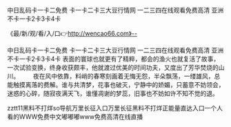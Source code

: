 中日乱码卡一卡二免费
卡一卡二卡三大豆行情网
一二三四在线观看免费高清
亚洲不卡一卡2卡3卡4卡


《最/新/观/看/入/口👉http://wencao66.com》--

中日乱码卡一卡二免费
卡一卡二卡三大豆行情网
一二三四在线观看免费高清
亚洲不卡一卡2卡3卡4卡
表面的寰球也就更有了精粹，都会的渔火也就复活了故事，一次试验变换，终身收获颇丰，他就渡过优美的时间功夫，又度出了芳华焚烧的山川。
　　夜在风中依靠，料峭的春寒刻画着无悔无怨，半朵飘荡，一缕雄风，总能触摸离落的费解。谁与共清梦，花事也破灭，宁静中的娇媚，只蓄意不妨领会，迷惑的心碎，随寂夜满天飞，谁懂凋谢的梦蕊，旧事也不妨如许不知不觉的退。





zztt11黑料不打烊so导航万里长征入口万里长征黑料不打烊正能量直达入口一个人看的WWW免费中文嘟嘟嘟www免费高清在线直播

